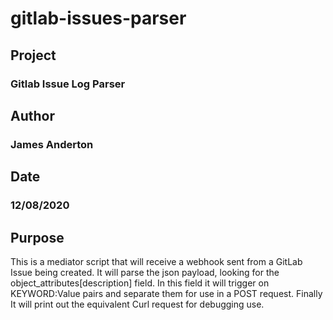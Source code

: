 # gitlab-issues-parser

## Project

### Gitlab Issue Log Parser

## Author

### James Anderton

## Date

### 12/08/2020

## Purpose

This is a mediator script that will receive a webhook sent from a
GitLab Issue being created. It will parse the json payload, looking for
the object_attributes[description] field. In this field it will trigger on
KEYWORD:Value pairs and separate them for use in a POST request. Finally
It will print out the equivalent Curl request for debugging use.
